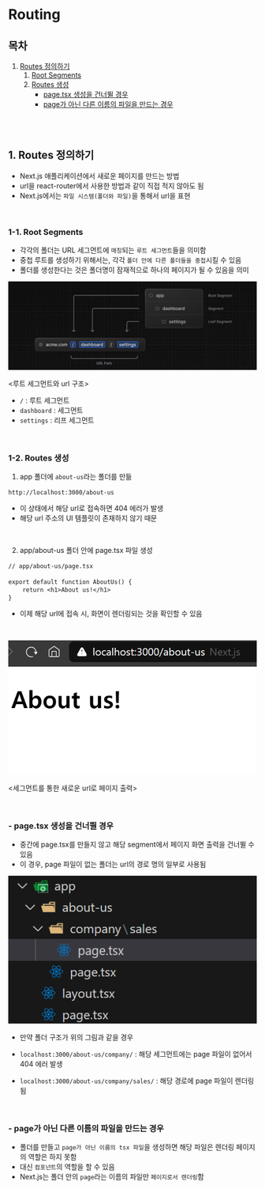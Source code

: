 # Routing

## 목차

1. [Routes 정의하기](#1-routes-정의하기)
    1. [Root Segments](#1-1-root-segments)
    2. [Routes 생성](#1-2-routes-생성)
        - [page.tsx 생성을 건너뛸 경우](#--pagetsx-생성을-건너뛸-경우)
        - [page가 아닌 다른 이름의 파일을 만드는 경우](#--page가-아닌-다른-이름의-파일을-만드는-경우)

<br>
<br>

## 1. Routes 정의하기

- Next.js 애플리케이션에서 새로운 페이지를 만드는 방법
- url을 react-router에서 사용한 방법과 같이 직접 적지 않아도 됨
- Next.js에서는 `파일 시스템(폴더와 파일)`을 통해서 url을 표현

<br>

### 1-1. Root Segments

- 각각의 폴더는 URL 세그먼트에 `매칭`되는 `루트 세그먼트`들을 의미함
- 중첩 루트를 생성하기 위해서는, 각각 `폴더 안에 다른 폴더들을 중첩`시킬 수 있음
- 폴더를 생성한다는 것은 폴더명이 잠재적으로 하나의 페이지가 될 수 있음을 의미

![Root Segments](../img/Nextjs_Root_segments.png)

<루트 세그먼트와 url 구조>

- `/` : 루트 세그먼트
- `dashboard` : 세그먼트
- `settings` : 리프 세그먼트

<br>

### 1-2. Routes 생성

1. app 폴더에 `about-us`라는 폴더를 만듦

```
http://localhost:3000/about-us
```

- 이 상태에서 해당 url로 접속하면 404 에러가 발생
- 해당 url 주소의 UI 템플릿이 존재하지 않기 때문

<br>

2. app/about-us 폴더 안에 page.tsx 파일 생성

```tsx
// app/about-us/page.tsx

export default function AboutUs() {
    return <h1>About us!</h1>
}
```

- 이제 해당 url에 접속 시, 화면이 렌더링되는 것을 확인할 수 있음

<br>

![Segment를 통한 새로운 url의 페이지](../img/Nextjs_about_us_url.png)

<세그먼트를 통한 새로운 url로 페이지 출력>

<br>

### - page.tsx 생성을 건너뛸 경우

- 중간에 page.tsx를 만들지 않고 해당 segment에서 페이지 화면 출력을 건너뛸 수 있음
- 이 경우, page 파일이 없는 폴더는 url의 경로 명의 일부로 사용됨

![폴더 구조](../img/Nextjs_company_sales_file_system.png)

- 만약 폴더 구조가 위의 그림과 같을 경우

- `localhost:3000/about-us/company/` : 해당 세그먼트에는 page 파일이 없어서 404 에러 발생

- `localhost:3000/about-us/company/sales/` : 해당 경로에 page 파일이 렌더링 됨

<br>

### - page가 아닌 다른 이름의 파일을 만드는 경우

- 폴더를 만들고 `page가 아닌 이름의 tsx 파일`을 생성하면 해당 파일은 렌더링 페이지의 역할은 하지 못함
- 대신 `컴포넌트`의 역할을 할 수 있음
- Next.js는 폴더 안의 `page`라는 이름의 파일만 `페이지로서 렌더링`함